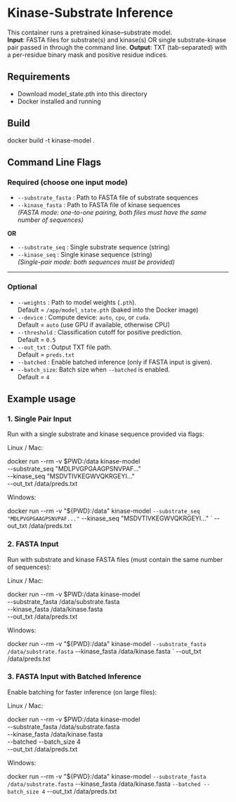 # Kinase-Substrate Inference

This container runs a pretrained kinase–substrate model.  
**Input**: FASTA files for substrate(s) and kinase(s) OR single substrate-kinase pair passed in through the command line.
**Output**: TXT (tab-separated) with a per-residue binary mask and positive residue indices.

## Requirements
- Download model_state.pth into this directory
- Docker installed and running

## Build

docker build -t kinase-model .

## Command Line Flags

### Required (choose one input mode)
- `--substrate_fasta` : Path to FASTA file of substrate sequences  
- `--kinase_fasta`    : Path to FASTA file of kinase sequences  
  *(FASTA mode: one-to-one pairing, both files must have the same number of sequences)*  

**OR**  

- `--substrate_seq`   : Single substrate sequence (string)  
- `--kinase_seq`      : Single kinase sequence (string)  
  *(Single-pair mode: both sequences must be provided)*  

---

### Optional
- `--weights`   : Path to model weights (`.pth`).  
  Default = `/app/model_state.pth` (baked into the Docker image)  
- `--device`    : Compute device: `auto`, `cpu`, or `cuda`.  
  Default = `auto` (use GPU if available, otherwise CPU)  
- `--threshold` : Classification cutoff for positive prediction.  
  Default = `0.5`  
- `--out_txt`   : Output TXT file path.  
  Default = `preds.txt`  
- `--batched`   : Enable batched inference (only if FASTA input is given).  
- `--batch_size`: Batch size when `--batched` is enabled.  
  Default = `4`  

## Example usage

### 1. Single Pair Input
Run with a single substrate and kinase sequence provided via flags:

Linux / Mac: 

docker run --rm -v $PWD:/data kinase-model \
  --substrate_seq "MDLPVGPGAAGPSNVPAF..." \
  --kinase_seq "MSDVTIVKEGWVQKRGEYI..." \
  --out_txt /data/preds.txt

Windows:

docker run --rm -v "${PWD}:/data" kinase-model `
  --substrate_seq "MDLPVGPGAAGPSNVPAF..." `
  --kinase_seq "MSDVTIVKEGWVQKRGEYI..." `
  --out_txt /data/preds.txt

  
### 2. FASTA Input
Run with substrate and kinase FASTA files (must contain the same number of sequences):

Linux / Mac: 

docker run --rm -v $PWD:/data kinase-model \
  --substrate_fasta /data/substrate.fasta \
  --kinase_fasta /data/kinase.fasta \
  --out_txt /data/preds.txt

Windows:

docker run --rm -v "${PWD}:/data" kinase-model `
  --substrate_fasta /data/substrate.fasta `
  --kinase_fasta /data/kinase.fasta `
  --out_txt /data/preds.txt

### 3. FASTA Input with Batched Inference
Enable batching for faster inference (on large files):

Linux / Mac: 

docker run --rm -v $PWD:/data kinase-model \
  --substrate_fasta /data/substrate.fasta \
  --kinase_fasta /data/kinase.fasta \
  --batched --batch_size 4 \
  --out_txt /data/preds.txt

Windows:

docker run --rm -v "${PWD}:/data" kinase-model `
  --substrate_fasta /data/substrate.fasta `
  --kinase_fasta /data/kinase.fasta `
  --batched --batch_size 4 `
  --out_txt /data/preds.txt